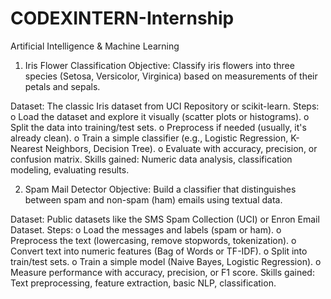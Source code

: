 # CODEXINTERN-Internship
Artificial Intelligence &amp; Machine Learning

1. Iris Flower Classification
Objective: Classify iris flowers into three species (Setosa, Versicolor, Virginica) based on
measurements of their petals and sepals.

Dataset: The classic Iris dataset from UCI Repository or scikit-learn.
Steps:
o Load the dataset and explore it visually (scatter plots or histograms).
o Split the data into training/test sets.
o Preprocess if needed (usually, it's already clean).
o Train a simple classifier (e.g., Logistic Regression, K-Nearest Neighbors, Decision
Tree).
o Evaluate with accuracy, precision, or confusion matrix.
 Skills gained: Numeric data analysis, classification modeling, evaluating results.

 
2. Spam Mail Detector
Objective: Build a classifier that distinguishes between spam and non-spam (ham) emails
using textual data.

Dataset: Public datasets like the SMS Spam Collection (UCI) or Enron Email Dataset.
Steps:
o Load the messages and labels (spam or ham).
o Preprocess the text (lowercasing, remove stopwords, tokenization).
o Convert text into numeric features (Bag of Words or TF-IDF).
o Split into train/test sets.
o Train a simple model (Naive Bayes, Logistic Regression).
o Measure performance with accuracy, precision, or F1 score.
Skills gained: Text preprocessing, feature extraction, basic NLP, classification.
